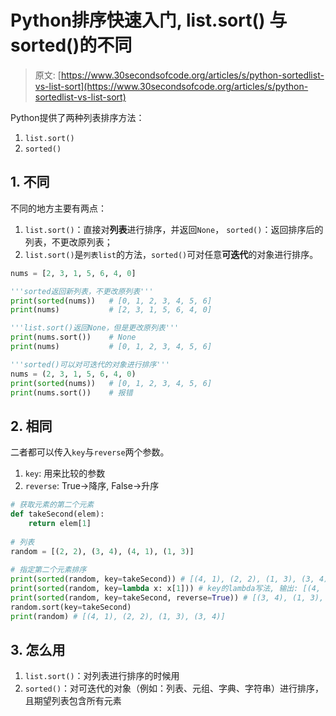 # Python排序快速入门, list.sort() 与 sorted()的不同

> 原文: [https://www.30secondsofcode.org/articles/s/python-sortedlist-vs-list-sort](https://www.30secondsofcode.org/articles/s/python-sortedlist-vs-list-sort)

Python提供了两种列表排序方法：

1. `list.sort()`
2. `sorted()`

## 1. 不同

不同的地方主要有两点：

1. `list.sort()`：直接对**列表**进行排序，并返回`None`，
`sorted()`：返回排序后的列表，不更改原列表；
2. `list.sort()`是`列表list`的方法，`sorted()`可对任意**可迭代**的对象进行排序。

```python
nums = [2, 3, 1, 5, 6, 4, 0]

'''sorted返回新列表，不更改原列表'''
print(sorted(nums))   # [0, 1, 2, 3, 4, 5, 6]
print(nums)           # [2, 3, 1, 5, 6, 4, 0]

'''list.sort()返回None，但是更改原列表'''
print(nums.sort())    # None
print(nums)           # [0, 1, 2, 3, 4, 5, 6]

'''sorted()可以对可迭代的对象进行排序'''
nums = (2, 3, 1, 5, 6, 4, 0)
print(sorted(nums))   # [0, 1, 2, 3, 4, 5, 6]
print(nums.sort())    # 报错
```

## 2. 相同

二者都可以传入`key`与`reverse`两个参数。

1. `key`: 用来比较的参数
2. `reverse`: True->降序, False->升序

```python
# 获取元素的第二个元素
def takeSecond(elem):
    return elem[1]
 
# 列表
random = [(2, 2), (3, 4), (4, 1), (1, 3)]
 
# 指定第二个元素排序
print(sorted(random, key=takeSecond)) # [(4, 1), (2, 2), (1, 3), (3, 4)]
print(sorted(random, key=lambda x: x[1])) # key的lambda写法, 输出: [(4, 1), (2, 2), (1, 3), (3, 4)]
print(sorted(random, key=takeSecond, reverse=True)) # [(3, 4), (1, 3), (2, 2), (4, 1)]
random.sort(key=takeSecond)
print(random) # [(4, 1), (2, 2), (1, 3), (3, 4)]
```

## 3. 怎么用

1. `list.sort()`：对列表进行排序的时候用
2. `sorted()`：对可迭代的对象（例如：列表、元组、字典、字符串）进行排序，且期望列表包含所有元素